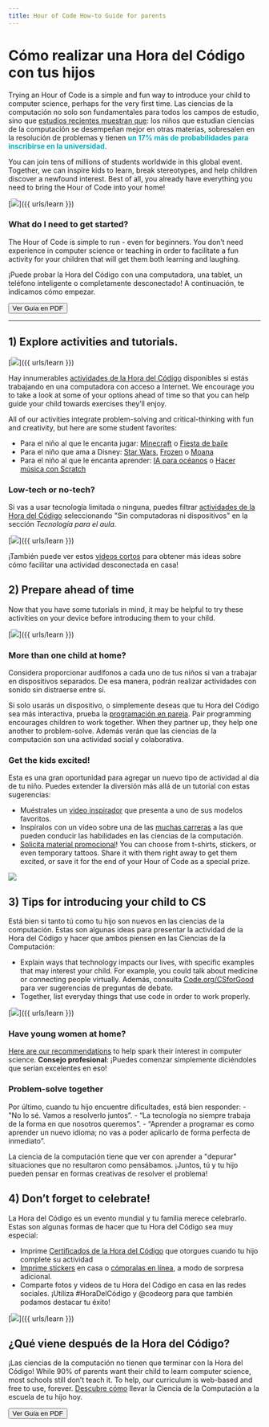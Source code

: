 ```yaml
---
title: Hour of Code How-to Guide for parents
---
```


# Cómo realizar una Hora del Código con tus hijos

Trying an Hour of Code is a simple and fun way to introduce your child to computer science, perhaps for the very first time. Las ciencias de la computación no solo son fundamentales para todos los campos de estudio, sino que [estudios recientes muestran que](https://medium.com/@codeorg/cs-helps-students-outperform-in-school-college-and-workplace-66dd64a69536): los niños que estudian ciencias de la computación se desempeñan mejor en otras materias, sobresalen en la resolución de problemas y tienen <font color="00adbc"><b>un 17% más de probabilidades para inscribirse en la universidad</b></font>.

You can join tens of millions of students worldwide in this global event. Together, we can inspire kids to learn, break stereotypes, and help children discover a newfound interest. Best of all, you already have everything you need to bring the Hour of Code into your home!

[![](/images/fit-600/Marketing/mother-helping-her-daughter-use-a-laptop-4260325.jpg)]({{ urls/learn }})

<h3>What do I need to get started?</h3>

The Hour of Code is simple to run - even for beginners. You don’t need experience in computer science or teaching in order to facilitate a fun activity for your children that will get them both learning and laughing.

¡Puede probar la Hora del Código con una computadora, una tablet, un teléfono inteligente o completamente desconectado! A continuación, te indicamos cómo empezar.

[<button>Ver Guía en PDF </button>](https://hourofcode.com/files/HourofCode-Parent-How-To.pdf)

* * *

## 1) Explore activities and tutorials.

[![](/images/fit-600/tutorials.png)]({{ urls/learn }})

Hay innumerables [actividades de la Hora del Código](https://hourofcode.com/us/learn) disponibles si estás trabajando en una computadora con acceso a Internet. We encourage you to take a look at some of your options ahead of time so that you can help guide your child towards exercises they’ll enjoy.

All of our activities integrate problem-solving and critical-thinking with fun and creativity, but here are some student favorites:

- Para el niño al que le encanta jugar: [Minecraft](https://code.org/minecraft) o [Fiesta de baile](https://code.org/dance)
- Para el niño que ama a Disney: [Star Wars](https://code.org/starwars), [Frozen](https://studio.code.org/s/frozen/stage/1/puzzle/1) o [Moana](https://partners.disney.com/hour-of-code?cds&cmp=vanity%7Cnatural%7Cus%7Cmoanahoc%7C)
- Para el niño al que le encanta aprender: [IA para océanos](https://code.org/oceans) o [Hacer música con Scratch ](https://scratch.mit.edu/projects/editor/?tutorial=music&utm_source=codeorg)

<h3>Low-tech or no-tech?</h3>

Si vas a usar tecnología limitada o ninguna, puedes filtrar [actividades de la Hora del Código](https://hourofcode.com/us/learn) seleccionando "Sin computadoras ni dispositivos" en la sección *Tecnología para el aula*.

[![](/images/fit-500/Marketing/filtering-activities-hoc.jpg)]({{ urls/learn }})

¡También puede ver estos [videos cortos](https://www.youtube.com/playlist?list=PLzdnOPI1iJNcpfa4LtbaIl35gqir_5XUu) para obtener más ideas sobre cómo facilitar una actividad desconectada en casa!

## 2) Prepare ahead of time

Now that you have some tutorials in mind, it may be helpful to try these activities on your device before introducing them to your child.

[![](/images/fit-600/Marketing/father-and-children-looking-at-a-laptop-4260749.jpg)]({{ urls/learn }})

<h3>More than one child at home?</h3>

Considera proporcionar audífonos a cada uno de tus niños si van a trabajar en dispositivos separados. De esa manera, podrán realizar actividades con sonido sin distraerse entre sí.

Si solo usarás un dispositivo, o simplemente deseas que tu Hora del Código sea más interactiva, prueba la [programación en pareja](https://www.youtube.com/watch?v=vgkahOzFH2Q). Pair programming encourages children to work together. When they partner up, they help one another to problem-solve. Además verán que las ciencias de la computación son una actividad social y colaborativa.

<h3>Get the kids excited! </h3>

Esta es una gran oportunidad para agregar un nuevo tipo de actividad al día de tu niño. Puedes extender la diversión más allá de un tutorial con estas sugerencias:

- Muéstrales un [video inspirador](https://www.youtube.com/playlist?list=PLzdnOPI1iJNcadqJAZnbDYShie4gLZQQJ) que presenta a uno de sus modelos favoritos.
- Inspíralos con un video sobre una de las [muchas carreras](https://www.youtube.com/playlist?list=PLzdnOPI1iJNfpD8i4Sx7U0y2MccnrNZuP) a las que pueden conducir las habilidades en las ciencias de la computación.
- [Solicita material promocional](https://store.code.org/)! You can choose from t-shirts, stickers, or even temporary tattoos. Share it with them right away to get them excited, or save it for the end of your Hour of Code as a special prize. 

<a href="https://store.code.org/" target="_blank"><img src="/images/fit-500/Marketing/hourofcodestore.jpg"></a>

## 3) Tips for introducing your child to CS

Está bien si tanto tú como tu hijo son nuevos en las ciencias de la computación. Estas son algunas ideas para presentar la actividad de la Hora del Código y hacer que ambos piensen en las Ciencias de la Computación:

- Explain ways that technology impacts our lives, with specific examples that may interest your child. For example, you could talk about medicine or connecting people virtually. Además, consulta [Code.org/CSforGood ](https://code.org/csforgood) para ver sugerencias de preguntas de debate.
- Together, list everyday things that use code in order to work properly.

[![](/images/fit-600/Marketing/girl-sitting-on-sofa-while-using-tablet-computer-4144035.jpg)]({{ urls/learn }})

<h3>Have young women at home?</h3>

<a href="https://code.org/girls">Here are our recommendations</a> to help spark their interest in computer science. **Consejo profesional**: ¡Puedes comenzar simplemente diciéndoles que serían excelentes en eso!

<h3>Problem-solve together</h3>

Por último, cuando tu hijo encuentre dificultades, está bien responder: - "No lo sé. Vamos a resolverlo juntos”. - “La tecnología no siempre trabaja de la forma en que nosotros queremos”. - “Aprender a programar es como aprender un nuevo idioma; no vas a poder aplicarlo de forma perfecta de inmediato”.

La ciencia de la computación tiene que ver con aprender a "depurar" situaciones que no resultaron como pensábamos. ¡Juntos, tú y tu hijo pueden pensar en formas creativas de resolver el problema!

## 4) Don’t forget to celebrate!

La Hora del Código es un evento mundial y tu familia merece celebrarlo. Estas son algunas formas de hacer que tu Hora del Código sea muy especial:

- Imprime [Certificados de la Hora del Código](https://staging.code.org/certificates) que otorgues cuando tu hijo complete su actividad 
- [Imprime stickers](https://staging.hourofcode.com/us/promote/resources#stickers) en casa o [cómpralas en línea](https://store.code.org/), a modo de sorpresa adicional. 
- Comparte fotos y videos de tu Hora del Código en casa en las redes sociales. ¡Utiliza #HoraDelCódigo y @codeorg para que también podamos destacar tu éxito!

[![](/images/fit-600/Marketing/g8TUlHzF.jpeg)]({{ urls/learn }})

<h2>¿Qué viene después de la Hora del Código?</h2>

¡Las ciencias de la computación no tienen que terminar con la Hora del Código! While 90% of parents want their child to learn computer science, most schools still don’t teach it. To help, our curriculum is web-based and free to use, forever. [Descubre cómo](https://code.org/yourschool) llevar la Ciencia de la Computación a la escuela de tu hijo hoy.

[<button>Ver Guía en PDF </button>](https://hourofcode.com/files/HourofCode-Parent-How-To.pdf)
